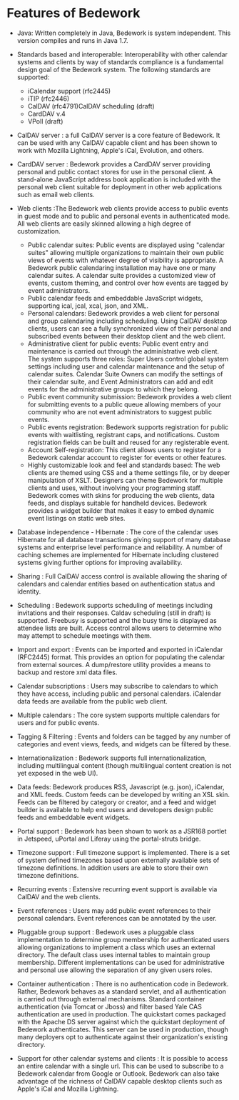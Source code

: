 # Features of Bedework
  * Java: Written completely in Java, Bedework is system independent.  This version compiles and runs in Java 1.7.

  * Standards based and interoperable: Interoperability with other calendar systems and clients by way of standards compliance is a fundamental design goal of the Bedework system. The following standards are supported:
    * iCalendar support (rfc2445)
    * iTIP (rfc2446)
    * CalDAV (rfc4791)CalDAV scheduling (draft)
    * CardDAV v.4
    * VPoll (draft)

  * CalDAV server : a full CalDAV server is a core feature of Bedework. It can be used with any CalDAV capable client and has been shown to work with Mozilla Lightning, Apple's iCal, Evolution, and others.

  * CardDAV server : Bedework provides a CardDAV server providing personal and public contact stores for use in the personal client. A stand-alone JavaScript address book application is included with the personal web client suitable for deployment in other web applications such as email web clients.

  * Web clients :The Bedework web clients provide access to public events in guest mode and to public and personal events in authenticated mode. All web clients are easily skinned allowing a high degree of customization.
    * Public calendar suites: Public events are displayed using "calendar suites" allowing multiple organizations to maintain their own public views of events with whatever degree of visibility is appropriate.  A Bedework public calendaring installation may have one or many calendar suites.   A calendar suite provides a customized view of events, custom theming, and control over how events are tagged by event administrators.
    * Public calendar feeds and embeddable JavaScript widgets, supporting ical, jcal, xcal, json, and XML.
    * Personal calendars: Bedework provides a web client for personal and group calendaring including scheduling.  Using CalDAV desktop clients, users can see a fully synchronized view of their personal and subscribed events between their desktop client and the web client.
    * Administrative client for public events: Public event entry and maintenance is carried out through the administrative web client.  The system supports three roles: Super Users control global system settings including user and calendar maintenance and the setup of  calendar suites.  Calendar Suite Owners can modify the settings of their calendar suite, and Event Administrators can add and edit events for the administrative groups to which they belong.
    * Public event community submission: Bedework provides a web client for submitting events to a public queue allowing members of your community who are not event administrators to suggest public events.
    * Public events registration: Bedework supports registration for public events with waitlisting, registrant caps, and notifications.  Custom registration fields can be built and reused for any registerable event.
    * Account Self-registration: This client allows users to register for a Bedework calendar account to register for events or other features.
    * Highly customizable look and feel and standards based: The web clients are themed using CSS and a theme settings file, or by deeper manipulation of XSLT. Designers can theme Bedework for multiple clients and uses, without involving your programming staff. Bedework comes with skins for producing the web clients, data feeds, and displays suitable for handheld devices. Bedework provides a widget builder that makes it easy to embed dynamic event listings on static web sites.

  * Database independence - Hibernate : The core of the calendar uses Hibernate for all database transactions giving support of many database systems and enterprise level performance and reliability. A number of caching schemes are implemented for Hibernate including clustered systems giving further options for improving availability.

  * Sharing : Full CalDAV access control is available allowing the sharing of calendars and calendar entities based on authentication status and identity.

  * Scheduling :  Bedework supports scheduling of meetings including invitations and their responses. Caldav scheduling (still in draft) is supported. Freebusy is supported and the busy time is displayed as attendee lists are built.  Access control allows users to determine who may attempt to schedule meetings with them.

  * Import and export : Events can be imported and exported in iCalendar (RFC2445) format. This provides an option for populating the calendar from external sources.  A dump/restore utility provides a means to backup and restore xml data files.

  * Calendar subscriptions : Users may subscribe to calendars to which they have access, including public and personal calendars. iCalendar data feeds are available from the public web client.

  * Multiple calendars : The core system supports multiple calendars for users and for public events.

  * Tagging & Filtering :  Events and folders can be tagged by any number of categories and event views, feeds, and widgets can be filtered by these.

  * Internationalization : Bedework supports full internationalization, including multilingual content (though multilingual content creation is not yet exposed in the web UI).

  * Data feeds: Bedework produces RSS, Javascript (e.g. json), iCalendar, and XML feeds.  Custom feeds can be developed by writing an XSL skin. Feeds can be filtered by category or creator, and a feed and widget builder is available to help end users and developers design public feeds and embeddable event widgets.

  * Portal support : Bedework has been shown to work as a JSR168 portlet in Jetspeed, uPortal and Liferay using the portal-struts bridge.

  * Timezone support : Full timezone support is implemented. There is a set of system defined timezones based upon externally available sets of timezone definitions. In addition users are able to store their own timezone definitions.

  * Recurring events : Extensive recurring event support is available via CalDAV and the web clients.

  * Event references : Users may add public event references to their personal calendars. Event references can be annotated by the user.

  * Pluggable group support : Bedework uses a pluggable class implementation to determine group membership for authenticated users allowing organizations to implement a class which uses an external directory. The default class uses internal tables to maintain group membership. Different implementations can be used for administrative and personal use allowing the separation of any given users roles.

  * Container authentication :  There is no authentication code in Bedework.  Rather, Bedework behaves as a standard servlet, and all authentication is carried out through external mechanisms. Standard container authentication (via Tomcat or Jboss) and filter based Yale CAS authentication are used in production.  The quickstart comes packaged with the Apache DS server against which the quickstart deployment of Bedework authenticates.  This server can be used in production, though many deployers opt to authenticate against their organization's existing directory.

  * Support for other calendar systems and clients : It is possible to access an entire calendar with a single url. This can be used to subscribe to a Bedework calendar from Google or Outlook. Bedework can also take advantage of the richness of CalDAV capable desktop clients such as Apple's iCal and Mozilla Lightning.
  